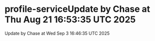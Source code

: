 # profile-serviceUpdate by Chase at Thu Aug 21 16:53:35 UTC 2025
Update by Chase at Wed Sep  3 16:46:35 UTC 2025
